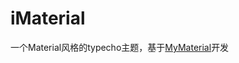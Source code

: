 # iMaterial

 一个Material风格的typecho主题，基于[MyMaterial](https://github.com/mnnyang/typecho_theme_mymaterial)开发
